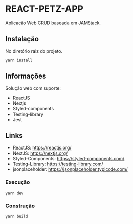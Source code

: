 # REACT-PETZ-APP

Aplicacão Web CRUD baseada em JAMStack.

## Instalação

No diretório raiz do projeto.

```bash
yarn install
```

## Informações

Solução web com suporte:

- ReactJS
- Nextjs
- Styled-components
- Testing-library
- Jest

## Links

- ReactJS: https://reactjs.org/
- NextJS: https://nextjs.org/
- Styled-Components: https://styled-components.com/
- Testing-Library: https://testing-library.com/
- jsonplaceholder: https://jsonplaceholder.typicode.com/

### Execução

```bash
yarn dev
```

### Construção

```bash
yarn build
```
